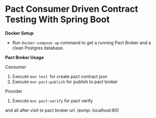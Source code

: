 # Pact Consumer Driven Contract Testing With Spring Boot

**Docker Setup**
* Run `docker-compose up` command to get a running Pact Broker and a clean Postgres database.

**Pact Broker Usage**

Consumer
1. Execute `mvn test `for create pact contract json
2. Execute `mvn pact:publish` for publish to pact broker

Provider
1. Execute `mvn pact:verify` for pact verify

and all after visit to pact broker url. (exmp: localhost:80)